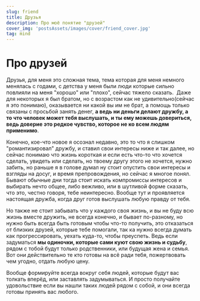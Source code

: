 ```yaml
---
slug: friend
title: Друзья
description: Про моё понятие "друзей"
cover_img: 'postsAssets/images/cover/friend_cover.jpg'
tag: mind
---
```


# Про друзей

Друзья, для меня это сложная тема, тема которая для меня немного менялась с годами, с детства у меня были люди которые сильно повлияли на меня "хорошо" или "плохо", сейчас тяжело сказать.  Даже для некоторых я был братом, но с возрастом как не удивительно(сейчас я это понимаю), оказывается ни какой вы им не брат, а помощь только связаны с просьбой занять денег, **а ведь ни деньги делают дружбу, а то что человек может тебя выслушать, и ты ему можешь довериться, ведь доверие это редкое чувство, которое не ко всем людям применимо**.

Конечно, кое-что новое я осознал недавно, это то что я слишком "романтизировал" дружбу, и ставил свои интересы ниже и так далее, но сейчас понимаю что жизнь короткая и если есть что-то что хочется сделать, увидеть или сделать, но твоему другу этого не хочется, нужно забить, но раньше я в голове думал ну стоит опустить свои интересы и взгляды на досуг, и время препровождения, но сейчас я многое понял. Бывают обычные дни тогда стоит искать компромиссы интересов и выбирать нечто общее, либо вежливо, или в шутливой форме сказать, что это, честно говоря, тебе неинтересно. Вообще тут и проявляется настоящая дружба, когда друг готов выслушать любую правду от тебя.

Но также не стоит забывать что у каждого своя жизнь, и вы не буду всю жизнь вместе дружить, не всегда конечно, и бывает по-разному, но нужно быть всегда быть готовым чтобы что-то получить, это отказаться от близких друзей, которые тебе помогали, так ка нужно всегда думать как прогрессировать, уехать куда-то, чтобы преуспеть. Ведь если задуматься **мы одиночки, которые сами куют свою жизнь и судьбу**, рядом с тобой будут только родственники, или будущая жена и семья. Вот они действительно те кто готовы на всё ради тебя, пожертвовать чем угодно, отдать любую цену.

Вообще формируйте всегда вокруг себя людей, которые будут вас толкать вперёд, или заставлять задумываться. И просто получайте удовольствие если вы нашли таких людей рядом с собой, и они всегда готовы принять вас любого.

